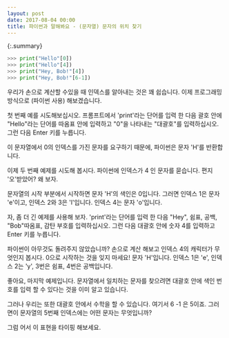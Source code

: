 ```yaml
---
layout: post
date: 2017-08-04 00:00
title: 파이썬과 말해봐요 - (문자열) 문자의 위치 찾기 
---
```


{:.summary}
```python
>>> print("Hello"[0])
>>> print("Hello"[4])
>>> print("Hey, Bob!"[4])
>>> print("Hey, Bob!"[6-1])
```

우리가 손으로 계산할 수있을 때 인덱스를 알아내는 것은 꽤 쉽습니다. 이제 프로그래밍 방식으로 (파이썬 사용) 해보겠습니다.

첫 번째 예를 시도해보십시오. 프롬프트에서 'print'라는 단어를 입력 한 다음 괄호 안에 "Hello"라는 단어를 따옴표 안에 입력하고 "0"을 나타내는 "대괄호"를 입력하십시오. 그런 다음 Enter 키를 누릅니다.

이 문자열에서 0의 인덱스를 가진 문자를 요구하기 때문에, 파이썬은 문자 'H'를 반환합니다.

이제 두 번째 예제를 시도해 봅시다. 파이썬에 인덱스가 4 인 문자를 묻습니다. 편지 '오'받았어? 왜 보자.

문자열의 시작 부분에서 시작하면 문자 'H'의 색인은 0입니다. 그러면 인덱스 1은 문자 'e'이고, 인덱스 2와 3은 'l'입니다. 인덱스 4는 문자 'o'입니다.

자, 좀 더 긴 예제를 사용해 보자. 'print'라는 단어를 입력 한 다음 "Hey", 쉼표, 공백, "Bob"따옴표, 감탄 부호를 입력하십시오. 그런 다음 대괄호 안에 숫자 4를 입력하고 Enter 키를 누릅니다.

파이썬이 아무것도 돌려주지 않았습니까? 손으로 계산 해보고 인덱스 4의 캐릭터가 무엇인지 봅시다. 0으로 시작하는 것을 잊지 마세요! 문자 'H'입니다. 인덱스 1은 'e', ​인덱스 2는 'y', 3번은 쉼표, 4번은 공백입니다. 

좋아요, 마지막 예제입니다. 문자열에서 일치하는 문자를 찾으려면 대괄호 안에 색인 번호를 입력 할 수 있다는 것을 이미 알고 있습니다.

그러나 우리는 또한 대괄호 안에서 수학을 할 수 있습니다. 여기서 6 -1 은 5이죠. 그러면이 문자열의 5번째 인덱스에는 어떤 문자는 무엇입니까?

그럼 어서 이 표현을 타이핑 해보세요. 
